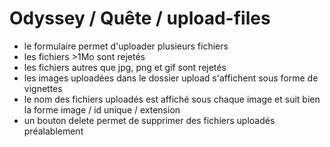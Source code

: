 # Odyssey / Quête / upload-files


* le formulaire permet d'uploader plusieurs fichiers
* les fichiers >1Mo sont rejetés
* les fichiers autres que jpg, png et gif sont rejetés
* les images uploadées dans le dossier upload s'affichent sous forme de vignettes
* le nom des fichiers uploadés est affiché sous chaque image et suit bien la forme image / id unique / extension
* un bouton delete permet de supprimer des fichiers uploadés préalablement

